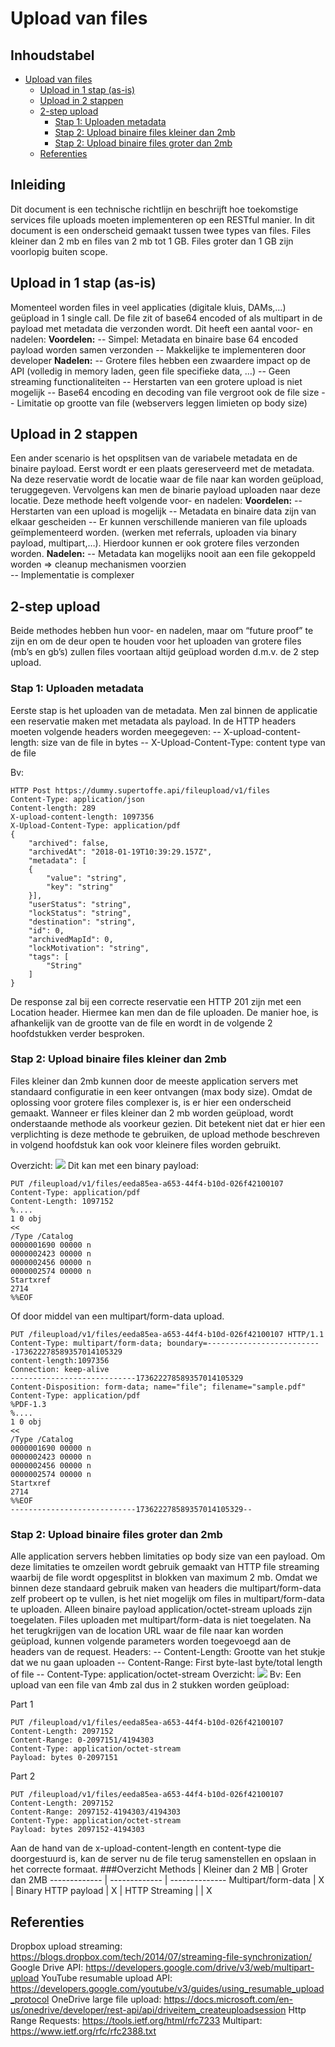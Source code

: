 # Upload van files
<!-- START doctoc generated TOC please keep comment here to allow auto update -->
<!-- DON'T EDIT THIS SECTION, INSTEAD RE-RUN doctoc TO UPDATE -->
## Inhoudstabel

- [Upload van files](#upload-van-files)
  - [Upload in 1 stap (as-is)](#upload-in-1-stap-as-is)
  - [Upload in 2 stappen](#upload-in-2-stappen)
  - [2-step upload](#2-step-upload)
    - [Stap 1: Uploaden metadata](#stap-1-uploaden-metadata)
    - [Stap 2: Upload binaire files kleiner dan 2mb](#stap-2-upload-binaire-files-kleiner-dan-2mb)
    - [Stap 2: Upload binaire files groter dan 2mb](#stap-2-upload-binaire-files-groter-dan-2mb)
  - [Referenties](#referenties)

<!-- END doctoc generated TOC please keep comment here to allow auto update -->

## Inleiding
Dit document is een technische richtlijn en beschrijft hoe toekomstige services file uploads  moeten implementeren op een RESTful manier. 
In dit document is een onderscheid gemaakt tussen twee types van files. Files  kleiner dan 2 mb en files van 2 mb tot 1 GB. Files groter dan 1 GB zijn voorlopig buiten scope. 

## Upload in 1 stap (as-is)
Momenteel worden files in veel applicaties (digitale kluis, DAMs,...) geüpload in 1 single call. De file zit of base64 encoded of als multipart in de payload met metadata die verzonden wordt. Dit heeft een aantal voor- en nadelen:
**Voordelen:**
-- Simpel: Metadata en binaire base 64 encoded payload worden samen verzonden
-- Makkelijke te implementeren door developer
**Nadelen:**
-- Grotere files hebben een zwaardere impact op de API (volledig in memory laden, geen file specifieke data, …)
-- Geen streaming functionaliteiten
-- Herstarten van een grotere upload is niet mogelijk
-- Base64 encoding en decoding van file vergroot ook de file size
-- Limitatie op grootte van file (webservers leggen limieten op body size)

## Upload in 2 stappen
Een ander scenario is het opsplitsen van de variabele metadata en de binaire payload. Eerst wordt er een plaats gereserveerd met de metadata. Na deze reservatie wordt de locatie waar de file naar kan worden geüpload, teruggegeven. Vervolgens kan men de binarie payload uploaden naar deze locatie.
Deze methode heeft volgende voor- en nadelen:
**Voordelen:**
-- Herstarten van een upload is mogelijk
-- Metadata en binaire data zijn van elkaar gescheiden
-- Er kunnen verschillende manieren van file uploads geïmplementeerd worden. (werken met referrals, uploaden via binary payload, multipart,…). Hierdoor kunnen er ook grotere files verzonden worden.
**Nadelen:**
-- Metadata kan mogelijks nooit aan een file gekoppeld worden  => cleanup mechanismen voorzien	
-- Implementatie is complexer

## 2-step upload
Beide methodes hebben hun voor- en nadelen, maar om “future proof” te zijn en om de deur open te houden voor het uploaden van grotere files (mb’s en gb’s) zullen files voortaan altijd geüpload worden d.m.v. de 2 step upload.

### Stap 1: Uploaden metadata
Eerste stap is het uploaden van de metadata.
Men zal binnen de applicatie een reservatie maken met metadata als payload. In de HTTP headers moeten volgende headers worden meegegeven:
-- X-upload-content-length: size van de file in bytes
-- X-Upload-Content-Type: content type van de file

Bv:
```
HTTP Post https://dummy.supertoffe.api/fileupload/v1/files
Content-Type: application/json
Content-length: 289
X-upload-content-length: 1097356
X-Upload-Content-Type: application/pdf
{
	"archived": false,
	"archivedAt": "2018-01-19T10:39:29.157Z",
	"metadata": [
	{
		"value": "string",
		"key": "string"
	}],
	"userStatus": "string",
	"lockStatus": "string",
	"destination": "string",
	"id": 0,
	"archivedMapId": 0,
	"lockMotivation": "string",
	"tags": [
		"String"
	]
}
```

De response zal bij een correcte reservatie een HTTP 201 zijn met een Location header. Hiermee kan men dan de file uploaden. De manier hoe, is afhankelijk van de grootte van de file en wordt  in de volgende 2 hoofdstukken verder besproken.

### Stap 2: Upload binaire files kleiner dan 2mb
Files kleiner dan 2mb kunnen door de meeste application servers met standaard configuratie in een keer ontvangen (max body size). Omdat de oplossing voor grotere files complexer is, is er hier een onderscheid gemaakt. Wanneer er files kleiner dan 2 mb worden geüpload, wordt onderstaande methode als voorkeur gezien. 
Dit betekent niet dat er hier een verplichting is deze methode te gebruiken,  de upload methode beschreven in volgend hoofdstuk kan ook voor kleinere files worden gebruikt.

Overzicht:
![](images/2mbupload.png) 
Dit kan met een binary payload:
```
PUT /fileupload/v1/files/eeda85ea-a653-44f4-b10d-026f42100107
Content-Type: application/pdf
Content-Length: 1097152
%....
1 0 obj
<<
/Type /Catalog
0000001690 00000 n
0000002423 00000 n
0000002456 00000 n
0000002574 00000 n
Startxref
2714
%%EOF
```
Of door middel van een multipart/form-data upload.
```
PUT /fileupload/v1/files/eeda85ea-a653-44f4-b10d-026f42100107 HTTP/1.1
Content-Type: multipart/form-data; boundary=--------------------------173622278589357014105329
content-length:1097356
Connection: keep-alive
----------------------------173622278589357014105329
Content-Disposition: form-data; name="file"; filename="sample.pdf"
Content-Type: application/pdf
%PDF-1.3
%....
1 0 obj
<<
/Type /Catalog
0000001690 00000 n
0000002423 00000 n
0000002456 00000 n
0000002574 00000 n
Startxref
2714
%%EOF
----------------------------173622278589357014105329--
```
### Stap 2: Upload binaire files groter dan 2mb
Alle application servers hebben limitaties op body size van een payload. Om deze limitaties te omzeilen wordt gebruik gemaakt van HTTP file streaming waarbij de file wordt opgesplitst in blokken van maximum 2 mb. Omdat we binnen deze standaard gebruik maken van headers die multipart/form-data zelf probeert op te vullen, is het niet mogelijk om files in multipart/form-data te uploaden. Alleen binaire payload application/octet-stream uploads zijn toegelaten. Files uploaden met multipart/form-data is niet toegelaten.
Na het terugkrijgen van de location URL waar de file naar kan worden geüpload, kunnen volgende parameters worden toegevoegd aan de headers van de request.
Headers:
-- Content-Length: Grootte van het stukje dat we nu gaan uploaden
-- Content-Range: First byte-last byte/total length of file
-- Content-Type: application/octet-stream
Overzicht:
![](images/HttpStreaming.png) 
Bv:
Een upload van een file van 4mb zal dus in 2 stukken worden geüpload:

Part 1
```
PUT /fileupload/v1/files/eeda85ea-a653-44f4-b10d-026f42100107
Content-Length: 2097152
Content-Range: 0-2097151/4194303
Content-Type: application/octet-stream
Payload: bytes 0-2097151
```
Part 2
```
PUT /fileupload/v1/files/eeda85ea-a653-44f4-b10d-026f42100107
Content-Length: 2097152
Content-Range: 2097152-4194303/4194303
Content-Type: application/octet-stream
Payload: bytes 2097152-4194303
```
Aan de hand van de x-upload-content-length en content-type die doorgestuurd is, kan de server nu de file terug samenstellen en opslaan in het correcte formaat.
###Overzicht
Methods | Kleiner dan 2 MB | Groter dan 2MB
------------- | ------------- | --------------
Multipart/form-data  | X | 
Binary HTTP payload | X | 
HTTP Streaming |  | X

## Referenties
Dropbox upload streaming: https://blogs.dropbox.com/tech/2014/07/streaming-file-synchronization/
Google Drive API: https://developers.google.com/drive/v3/web/multipart-upload 
YouTube resumable upload API: https://developers.google.com/youtube/v3/guides/using_resumable_upload_protocol 
OneDrive large file upload: https://docs.microsoft.com/en-us/onedrive/developer/rest-api/api/driveitem_createuploadsession
Http Range Requests: https://tools.ietf.org/html/rfc7233 
Multipart: https://www.ietf.org/rfc/rfc2388.txt


